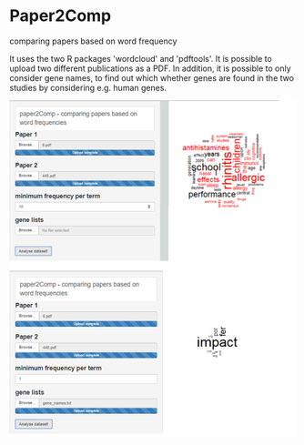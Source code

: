 # Paper2Comp
comparing papers based on word frequency

It uses the two R packages 'wordcloud' and 'pdftools'.
It is possible to upload two different publications as a PDF.
In addition, it is possible to only consider gene names, to
find out which whether genes are found in the two studies by
considering e.g. human genes.

![alt text](https://github.com/nthomasCUBE/Paper2Comp/blob/master/Figure1v3.png)
